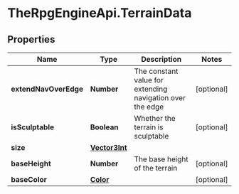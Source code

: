 # TheRpgEngineApi.TerrainData

## Properties

Name | Type | Description | Notes
------------ | ------------- | ------------- | -------------
**extendNavOverEdge** | **Number** | The constant value for extending navigation over the edge | [optional] 
**isSculptable** | **Boolean** | Whether the terrain is sculptable | [optional] 
**size** | [**Vector3Int**](Vector3Int.md) |  | 
**baseHeight** | **Number** | The base height of the terrain | [optional] 
**baseColor** | [**Color**](Color.md) |  | [optional] 


